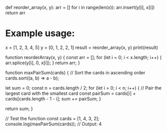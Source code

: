 
def reorder_array(x, y):
    arr = []
    for i in range(len(x)):
        arr.insert(y[i], x[i])
    return arr

# Example usage:
x = [1, 2, 3, 4, 5]
y = [0, 1, 2, 2, 1]
result = reorder_array(x, y)
print(result)



function reorderArray(x, y) {
  const arr = [];
  for (let i = 0; i < x.length; i++) {
    arr.splice(y[i], 0, x[i]);
  }
  return arr;
}



function maxPairSum(cards) {
  // Sort the cards in ascending order
  cards.sort((a, b) => a - b);

  let sum = 0;
  const n = cards.length / 2;
  for (let i = 0; i < n; i++) {
    // Pair the largest card with the smallest card
    const pairSum = cards[i] + cards[cards.length - 1 - i];
    sum += pairSum;
  }

  return sum;
}

// Test the function
const cards = [1, 4, 3, 2];
console.log(maxPairSum(cards)); // Output: 4
